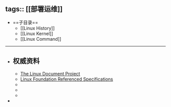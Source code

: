 tags:: [[部署运维]]
---

- ==子目录==
	- [[Linux History]]
	- [[Linux Kernel]]
	- [[Linux Command]]
- ---
- ## 权威资料
	- [The Linux Document Project](https://tldp.org/)
	- [Linux Foundation Referenced Specifications](https://refspecs.linuxfoundation.org)
	-
	-
	-
-
